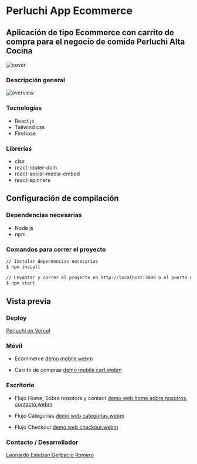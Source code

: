 # Perluchi App Ecommerce

## Aplicación de tipo Ecommerce con carrito de compra para el negocio de comida Perluchi Alta Cocina

![cover](https://user-images.githubusercontent.com/57498210/224568863-3549c6c4-9928-4519-9218-6e12653b5761.png)

### Descripción general
![overview](https://user-images.githubusercontent.com/57498210/224569137-11c37d91-40b6-4ffa-a039-be00628ab4c2.png)

### Tecnologías
- React js
- Taliwind css
- Firebase

### Librerías
- clsx
- react-router-dom
- react-social-media-embed
- react-spinners

## Configuración de compilación

### Dependencias necesarias
- Node js
- npm

### Comandos para correr el proyecto
```bash
// Instalar dependencias necesarias
$ npm install

// Levantar y correr el proyecto en http://localhost:3000 o el puerto que este disponible
$ npm start
```


## Vista previa

### Deploy 
[Perluchi en Vercel](https://perluchi.vercel.app/)

### Móvil
- Ecommerce
[demo mobile.webm](https://user-images.githubusercontent.com/57498210/224568906-1699d6ac-c7b0-4b32-be93-bdfdcaba52a4.webm)

- Carrito de compras 
[demo mobile cart.webm](https://user-images.githubusercontent.com/57498210/224568965-15a6a0a9-bf72-463e-91bf-40928d2c6325.webm)

### Escritorio
- Flujo Home, Sobre nosotors y contact
[demo web home,sobre nosotros, contacto.webm](https://user-images.githubusercontent.com/57498210/224569049-0fd6afeb-6367-4d53-9481-a26d4ca8c87c.webm)

- Flujo Categorias
[demo web categorias.webm](https://user-images.githubusercontent.com/57498210/224569043-e2e85675-29d3-4ac8-8abb-80a59e99d517.webm)

- Flujo Checkout
[demo web checkout.webm](https://user-images.githubusercontent.com/57498210/224569047-ef127fb4-2c64-49a7-a58e-9deeb65a3525.webm)


### Contacto / Desarrollador
[Leonardo Esteban Gerbacio Romero](https://leogromero-website.netlify.app/)
